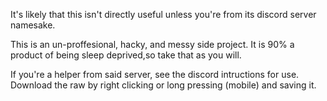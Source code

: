It's likely that this isn't directly useful unless you're from its discord server namesake.

This is an un-proffesional, hacky, and messy side project.
It is 90% a product of being sleep deprived,so take that as you will.

If you're a helper from said server, see the discord intructions for use.
Download the raw by right clicking or long pressing (mobile) and saving it.
